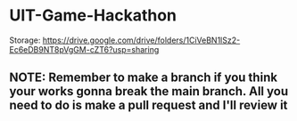 # UIT-Game-Hackathon
Storage: https://drive.google.com/drive/folders/1CiVeBN1lSz2-Ec6eDB9NT8pVgGM-cZT6?usp=sharing
## NOTE: Remember to make a branch if you think your works gonna break the main branch. All you need to do is make a pull request and I'll review it 
